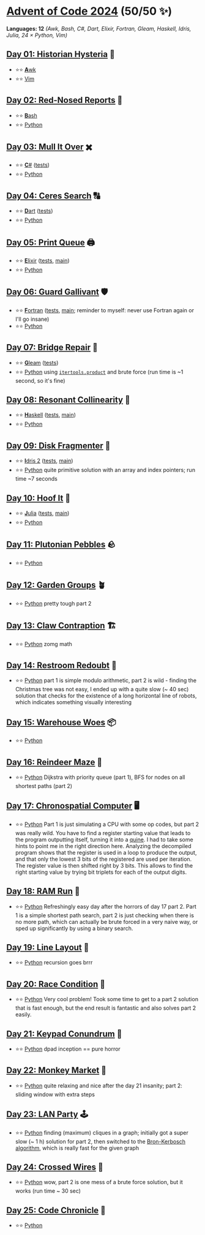 # [Advent of Code 2024](https://adventofcode.com/2024) (50/50 ✨)

**Languages: 12** *(Awk, Bash, C#, Dart, Elixir, Fortran, Gleam, Haskell, Idris,
Julia, 24 × Python, Vim)*

## [Day 01: Historian Hysteria](https://adventofcode.com/2024/day/1) 📜
  - ⭐⭐ [**A**wk](day-01-awk/aoc.awk)
  - ⭐⭐ [Vim](../vim/2024/day-01/aoc.vim)

## [Day 02: Red-Nosed Reports](https://adventofcode.com/2024/day/2) 🔴
  - ⭐⭐ [**B**ash](day-02-bash/aoc.bash)
  - ⭐⭐ [Python](day-02-python/aoc.py)

## [Day 03: Mull It Over](https://adventofcode.com/2024/day/3) ✖️
  - ⭐⭐ [**C**#](day-03-csharp/AoC.cs) ([tests](day-03-csharp/AoCTests.cs))
  - ⭐⭐ [Python](day-03-python/aoc.py)

## [Day 04: Ceres Search](https://adventofcode.com/2024/day/4) 🔠
  - ⭐⭐ [**D**art](day-04-dart/lib/aoc.dart) 
    ([tests](day-04-dart/test/aoc_test.dart))
  - ⭐⭐ [Python](day-04-python/aoc.py)

## [Day 05: Print Queue](https://adventofcode.com/2024/day/5) 🖨️
  - ⭐⭐ [**E**lixir](day-05-elixir/lib/aoc.ex) 
    ([tests](day-05-elixir/test/aoc_test.exs),
    [main](day-05-elixir/lib/main.ex))
  - ⭐⭐ [Python](day-05-python/aoc.py)

## [Day 06: Guard Gallivant](https://adventofcode.com/2024/day/6) 🛡️
  - ⭐⭐ [**F**ortran](day-06-fortran/aoc.f90)
    ([tests](day-06-fortran/tests.f90), [main](day-06-fortran/main.f90);
    reminder to myself: never use Fortran again or I'll go insane)
  - ⭐⭐ [Python](day-06-python/aoc.py)

## [Day 07: Bridge Repair](https://adventofcode.com/2024/day/7) 🌉
  - ⭐⭐ [**G**leam](day-07-gleam/src/aoc.gleam)
    ([tests](day-07-gleam/test/aoc_test.gleam))
  - ⭐⭐ [Python](day-07-python/aoc.py) using
    [`itertools.product`](https://docs.python.org/3/library/itertools.html#itertools.product)
    and brute force (run time is ~1 second, so it's fine)

## [Day 08: Resonant Collinearity](https://adventofcode.com/2024/day/8) 📡
  - ⭐⭐ [**H**askell](day-08-haskell/src/Lib.hs)
    ([tests](day-08-haskell/test/Spec.hs), [main](day-08-haskell/app/Main.hs))
  - ⭐⭐ [Python](day-08-python/aoc.py)

## [Day 09: Disk Fragmenter](https://adventofcode.com/2024/day/9) 💾
  - ⭐⭐ [**I**dris 2](day-09-idris2/AoC.idr)
    ([tests](day-09-idris2/Tests.idr), [main](day-09-idris2/Main.idr))
  - ⭐⭐ [Python](day-09-python/aoc.py) quite primitive solution with an array
    and index pointers; run time ~7 seconds

## [Day 10: Hoof It](https://adventofcode.com/2024/day/10) 🌋
  - ⭐⭐ [**J**ulia](day-10-julia/src/AoC.jl)
    ([tests](day-10-julia/test/runtests.jl), [main](day-10-julia/src/main.jl))
  - ⭐⭐ [Python](day-10-python/aoc.py)

## [Day 11: Plutonian Pebbles](https://adventofcode.com/2024/day/11) 🪨
  - ⭐⭐ [Python](day-11-python/aoc.py)

## [Day 12: Garden Groups](https://adventofcode.com/2024/day/12) 🪴
  - ⭐⭐ [Python](day-12-python/aoc.py) pretty tough part 2

## [Day 13: Claw Contraption](https://adventofcode.com/2024/day/13) 🏗️
  - ⭐⭐ [Python](day-13-python/aoc.py) zomg math

## [Day 14: Restroom Redoubt](https://adventofcode.com/2024/day/14) 🚽
  - ⭐⭐ [Python](day-14-python/aoc.py) part 1 is simple modulo arithmetic, part
    2 is wild - finding the Christmas tree was not easy, I ended up with a quite
    slow (~ 40 sec) solution that checks for the existence of a long horizontal
    line of robots, which indicates something visually interesting

## [Day 15: Warehouse Woes](https://adventofcode.com/2024/day/15) 📦
  - ⭐⭐ [Python](day-15-python/aoc.py)

## [Day 16: Reindeer Maze](https://adventofcode.com/2024/day/16) 🦌
  - ⭐⭐ [Python](day-16-python/aoc.py) Dijkstra with priority queue (part 1),
    BFS for nodes on all shortest paths (part 2)

## [Day 17: Chronospatial Computer](https://adventofcode.com/2024/day/17) 🖥️
  - ⭐⭐ [Python](day-17-python/aoc.py) Part 1 is just simulating a CPU with
    some op codes, but part 2 was really wild. You have to find a register
    starting value that leads to the program outputting itself, turning it into
    a [quine](https://en.wikipedia.org/wiki/Quine_(computing)). I had to take
    some hints to point me in the right direction here. Analyzing the decompiled
    program shows that the register is used in a loop to produce the output, and
    that only the lowest 3 bits of the registered are used per iteration. The
    register value is then shifted right by 3 bits. This allows to find the
    right starting value by trying bit triplets for each of the output digits.

## [Day 18: RAM Run](https://adventofcode.com/2024/day/18) 🏃
  - ⭐⭐ [Python](day-18-python/aoc.py) Refreshingly easy day after the horrors
    of day 17 part 2. Part 1 is a simple shortest path search, part 2 is just
    checking when there is no more path, which can actually be brute forced in a
    very naive way, or sped up significantly by using a binary search.

## [Day 19: Line Layout](https://adventofcode.com/2024/day/19) 🧵
  - ⭐⭐ [Python](day-19-python/aoc.py) recursion goes brrr

## [Day 20: Race Condition](https://adventofcode.com/2024/day/20) 🏁
  - ⭐⭐ [Python](day-20-python/aoc.py) Very cool problem! Took some time to get
    to a part 2 solution that is fast enough, but the end result is fantastic
    and also solves part 2 easily.

## [Day 21: Keypad Conundrum](https://adventofcode.com/2024/day/21) 🔢
  - ⭐⭐ [Python](day-21-python/aoc.py) dpad inception == pure horror

## [Day 22: Monkey Market](https://adventofcode.com/2024/day/22) 🍌
  - ⭐⭐ [Python](day-22-python/aoc.py) quite relaxing and nice after the day 21
    insanity; part 2: sliding window with extra steps

## [Day 23: LAN Party](https://adventofcode.com/2024/day/23) 🕹️
  - ⭐⭐ [Python](day-23-python/aoc.py) finding (maximum) cliques in a graph;
  initially got a super slow (~ 1 h) solution for part 2, then switched to the
  [Bron-Kerbosch
  algorithm](https://en.wikipedia.org/wiki/Bron%E2%80%93Kerbosch_algorithm),
  which is really fast for the given graph

## [Day 24: Crossed Wires](https://adventofcode.com/2024/day/24) 🔀
  - ⭐⭐ [Python](day-24-python/aoc.py) wow, part 2 is one mess of a brute force
    solution, but it works (run time ~ 30 sec)

## [Day 25: Code Chronicle](https://adventofcode.com/2024/day/25) 🔑
  - ⭐⭐ [Python](day-25-python/aoc.py)
